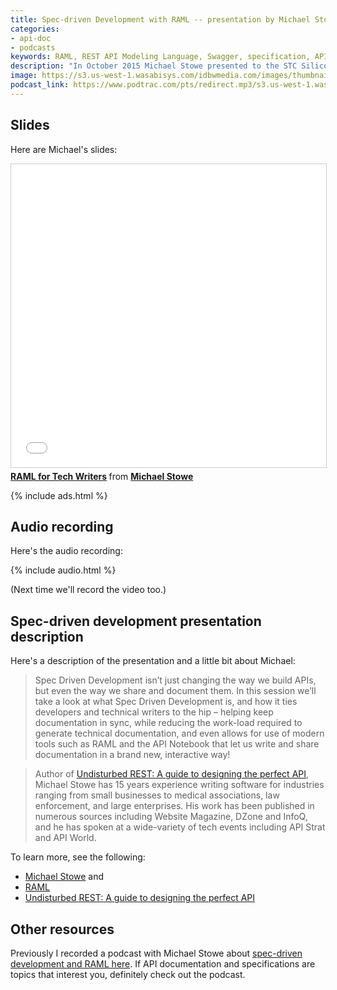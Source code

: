 ```yaml
---
title: Spec-driven Development with RAML -- presentation by Michael Stowe to STC Silicon Valley chapter
categories:
- api-doc
- podcasts
keywords: RAML, REST API Modeling Language, Swagger, specification, API documentation, Mulesoft, Michael Stowe
description: "In October 2015 Michael Stowe presented to the STC Silicon Valley chapter about spec-driven development, with a demo of RAML, which is an API specification similar to Swagger. Pretty much everyone who attended his presentation was impressed at how cool RAML is in making API documentation interactive. You can view Michael's slides and listen to the spec-driven development presentation recording here."
image: https://s3.us-west-1.wasabisys.com/idbwmedia.com/images/thumbnails/stowestcspecdrivendev.png
podcast_link: https://www.podtrac.com/pts/redirect.mp3/s3.us-west-1.wasabisys.com/idbwmedia.com/podcasts/stowestcsv.mp3
---
```


## Slides

Here are Michael's slides:

<iframe src="//www.slideshare.net/slideshow/embed_code/key/dKXS593moT0K8G" width="595" height="485" frameborder="0" marginwidth="0" marginheight="0" scrolling="no" style="border:1px solid #CCC; border-width:1px; margin-bottom:5px; max-width: 100%;" allowfullscreen> </iframe> <div style="margin-bottom:5px"> <strong> <a href="//www.slideshare.net/mikestowe/raml-for-tech-writers" title="RAML for Tech Writers" target="\_blank">RAML for Tech Writers</a> </strong> from <strong><a href="//www.slideshare.net/mikestowe" target="\_blank">Michael Stowe</a></strong> </div>

{% include ads.html %}

## Audio recording

Here's the audio recording:

{% include audio.html %}

(Next time we'll record the video too.)

## Spec-driven development presentation description

Here's a description of the presentation and a little bit about Michael:

>Spec Driven Development isn’t just changing the way we build APIs, but even the way we share and document them. In this session we’ll take a look at what Spec Driven Development is, and how it ties developers and technical writers to the hip – helping keep documentation in sync, while reducing the work-load required to generate technical documentation, and even allows for use of modern tools such as RAML and the API Notebook that let us write and share documentation in a brand new, interactive way!

> Author of [Undisturbed REST: A guide to designing the perfect API](http://www.amazon.com/gp/product/B0125TOLNU?keywords=undisturbed%20rest%20michael%20stowe&qid=1444665700&ref_=sr_1_1&sr=8-1&tag=viglink124746-20), Michael Stowe has 15 years experience writing software for industries ranging from small businesses to medical associations, law enforcement, and large enterprises. His work has been published in numerous sources including Website Magazine, DZone and InfoQ, and he has spoken at a wide-variety of tech events including API Strat and API World.

To learn more, see the following:

* [Michael Stowe](http://www.mikestowe.com/) and  
* [RAML](http://raml.org/)
* [Undisturbed REST: A guide to designing the perfect API](http://www.amazon.com/gp/product/B0125TOLNU?keywords=undisturbed%20rest%20michael%20stowe&qid=1444665700&ref_=sr_1_1&sr=8-1&tag=viglink124746-20)

## Other resources

Previously I recorded a podcast with Michael Stowe about [spec-driven development and RAML here](https://idratherbewriting.com/2015/10/12/spec-driven-design-podcast-michael-stowe/). If API documentation and specifications are topics that interest you, definitely check out the podcast.
